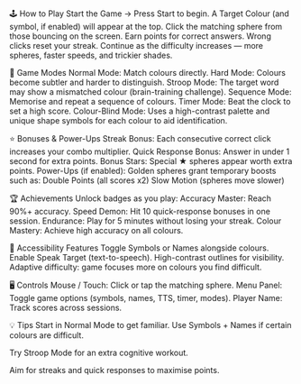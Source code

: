 🕹️ How to Play
  Start the Game → Press Start to begin.
  A Target Colour (and symbol, if enabled) will appear at the top.
  Click the matching sphere from those bouncing on the screen.
  Earn points for correct answers. Wrong clicks reset your streak.
  Continue as the difficulty increases — more spheres, faster speeds, and trickier shades.

🎯 Game Modes
  Normal Mode: Match colours directly.
  Hard Mode: Colours become subtler and harder to distinguish.
  Stroop Mode: The target word may show a mismatched colour (brain-training challenge).
  Sequence Mode: Memorise and repeat a sequence of colours.
  Timer Mode: Beat the clock to set a high score.
  Colour-Blind Mode: Uses a high-contrast palette and unique shape symbols for each colour to aid identification.

⭐ Bonuses & Power-Ups
  Streak Bonus: Each consecutive correct click increases your combo multiplier.
  Quick Response Bonus: Answer in under 1 second for extra points.
  Bonus Stars: Special ★ spheres appear worth extra points.
  Power-Ups (if enabled): Golden spheres grant temporary boosts such as:
  Double Points (all scores x2)
  Slow Motion (spheres move slower)

🏆 Achievements
  Unlock badges as you play:
  Accuracy Master: Reach 90%+ accuracy.
  Speed Demon: Hit 10 quick-response bonuses in one session.
  Endurance: Play for 5 minutes without losing your streak.
  Colour Mastery: Achieve high accuracy on all colours.

🎨 Accessibility Features
  Toggle Symbols or Names alongside colours.
  Enable Speak Target (text-to-speech).
  High-contrast outlines for visibility.
  Adaptive difficulty: game focuses more on colours you find difficult.

🖥️ Controls
  Mouse / Touch: Click or tap the matching sphere.
  Menu Panel: Toggle game options (symbols, names, TTS, timer, modes).
  Player Name: Track scores across sessions.

💡 Tips
  Start in Normal Mode to get familiar.
  Use Symbols + Names if certain colours are difficult.

Try Stroop Mode for an extra cognitive workout.

Aim for streaks and quick responses to maximise points.
